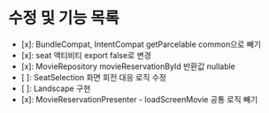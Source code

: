 # 수정 및 기능 목록
- [x]: BundleCompat, IntentCompat getParcelable common으로 빼기
- [x]: seat 액티비티 export false로 변경
- [x]: MovieRepository movieReservationById 반환값 nullable
- [ ]: SeatSelection 화면 회전 대응 로직 수정
- [ ]: Landscape 구현
- [x]: MovieReservationPresenter - loadScreenMovie 공통 로직 빼기